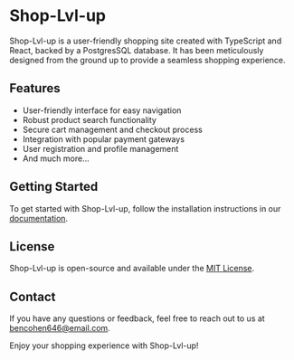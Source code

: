 # Shop-Lvl-up

Shop-Lvl-up is a user-friendly shopping site created with TypeScript and React, backed by a PostgresSQL database. It has been meticulously designed from the ground up to provide a seamless shopping experience.

## Features

- User-friendly interface for easy navigation
- Robust product search functionality
- Secure cart management and checkout process
- Integration with popular payment gateways
- User registration and profile management
- And much more...

## Getting Started

To get started with Shop-Lvl-up, follow the installation instructions in our [documentation](link-to-docs).

## License

Shop-Lvl-up is open-source and available under the [MIT License](link-to-license).

## Contact

If you have any questions or feedback, feel free to reach out to us at [bencohen646@email.com](mailto:your@email.com).

Enjoy your shopping experience with Shop-Lvl-up!
